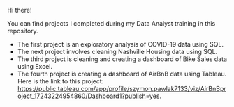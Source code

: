 Hi there!

You can find projects I completed during my Data Analyst training in this repository.

- The first project is an exploratory analysis of COVID-19 data using SQL.
- The next project involves cleaning Nashville Housing data using SQL.
- The third project is cleaning and creating a dashboard of Bike Sales data using Excel.
- The fourth project is creating a dashboard of AirBnB data using Tableau. Here is the link to this project: https://public.tableau.com/app/profile/szymon.pawlak7133/viz/AirBnBproject_17243224954860/Dashboard1?publish=yes.
